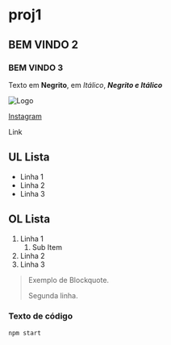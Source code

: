 # proj1

## BEM VINDO 2

### BEM VINDO 3

Texto em **Negrito**, em _Itálico_, _**Negrito e Itálico**_

![Logo](https://awesomewm.org/apidoc/images/AUTOGEN_wibox_logo_logo_and_name.svg)

[Instagram](https://instagram.com/user)

Link

## UL Lista

* Linha 1
* Linha 2
* Linha 3

## OL Lista

1. Linha 1
    1. Sub Item
2. Linha 2
3. Linha 3

>Exemplo de Blockquote.
>
>Segunda linha.

### **Texto de código**

```bash
npm start
```
